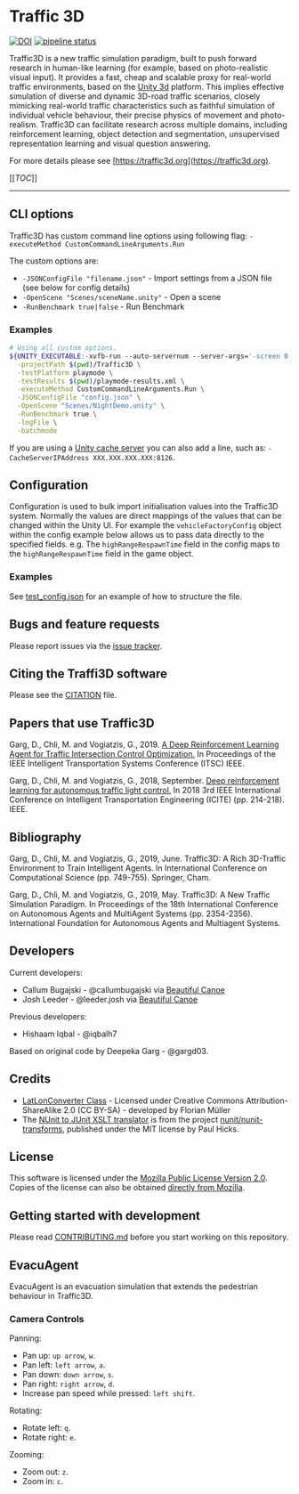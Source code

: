 # Traffic 3D

[![DOI](https://zenodo.org/badge/DOI/10.5281/zenodo.3968432.svg)](https://doi.org/10.5281/zenodo.3968432)
[![pipeline status](https://gitlab.com/traffic3d/traffic3d/badges/develop/pipeline.svg)](https://gitlab.com/traffic3d/traffic3d/-/commits/develop)

Traffic3D is a new traffic simulation paradigm, built to push forward research in human-like learning (for example, based on photo-realistic visual input).
It provides a fast, cheap and scalable proxy for real-world traffic environments, based on the [Unity 3d](https://unity3d.com/unity) platform.
This implies effective simulation of diverse and dynamic 3D-road traffic scenarios, closely mimicking real-world traffic characteristics such as faithful simulation of individual vehicle behaviour, their precise physics of movement and photo-realism.
Traffic3D can facilitate research across multiple domains, including reinforcement learning, object detection and segmentation, unsupervised representation learning and visual question answering.

For more details please see [https://traffic3d.org](https://traffic3d.org).

[[_TOC_]]

---

## CLI options

Traffic3D has custom command line options using following flag:
`-executeMethod CustomCommandLineArguments.Run`

The custom options are:

* `-JSONConfigFile "filename.json"` - Import settings from a JSON file (see below for config details)
* `-OpenScene "Scenes/sceneName.unity"` - Open a scene
* `-RunBenchmark true|false` - Run Benchmark

### Examples

```sh
# Using all custom options.
${UNITY_EXECUTABLE:-xvfb-run --auto-servernum --server-args='-screen 0 640x480x24' /opt/Unity/Editor/Unity} \
  -projectPath $(pwd)/Traffic3D \
  -testPlatform playmode \
  -testResults $(pwd)/playmode-results.xml \
  -executeMethod CustomCommandLineArguments.Run \
  -JSONConfigFile "config.json" \
  -OpenScene "Scenes/NightDemo.unity" \
  -RunBenchmark true \
  -logFile \
  -batchmode
```

If you are using a [Unity cache server](https://github.com/Unity-Technologies/unity-cache-server) you can also add a line, such as: `-CacheServerIPAddress XXX.XXX.XXX.XXX:8126`.

## Configuration

Configuration is used to bulk import initialisation values into the Traffic3D system.
Normally the values are direct mappings of the values that can be changed within the Unity UI.
For example the `vehicleFactoryConfig` object within the config example below allows us to pass data directly to the specified fields.
e.g. The `highRangeRespawnTime` field in the config maps to the `highRangeRespawnTime` field in the game object.

### Examples

See [test_config.json](/Traffic3D/Assets/Tests/TestFiles/test_config.json) for an example of how to structure the file.

## Bugs and feature requests

Please report issues via the [issue tracker](https://gitlab.com/traffic3d/traffic3d/issues).

## Citing the Traffi3D software

Please see the [CITATION](/CITATION) file.

## Papers that use Traffic3D

Garg, D., Chli, M. and Vogiatzis, G., 2019. [A Deep Reinforcement Learning Agent for Traffic Intersection Control Optimization.](http://maria-chli.org/ITSC19deep.html)
In Proceedings of the IEEE Intelligent Transportation Systems Conference (ITSC) IEEE.

Garg, D., Chli, M. and Vogiatzis, G., 2018, September. [Deep reinforcement learning for autonomous traffic light control.](http://www.george-vogiatzis.org/publications/ICITE2018.pdf)
In 2018 3rd IEEE International Conference on Intelligent Transportation Engineering (ICITE) (pp. 214-218). IEEE.

## Bibliography

Garg, D., Chli, M. and Vogiatzis, G., 2019, June. Traffic3D: A Rich 3D-Traffic Environment to Train Intelligent Agents. In International Conference on Computational Science (pp. 749-755). Springer, Cham.

Garg, D., Chli, M. and Vogiatzis, G., 2019, May. Traffic3D: A New Traffic Simulation Paradigm. In Proceedings of the 18th International Conference on Autonomous Agents and MultiAgent Systems (pp. 2354-2356). International Foundation for Autonomous Agents and Multiagent Systems.

## Developers

Current developers:

* Callum Bugajski - @callumbugajski via [Beautiful Canoe](https://beautifulcanoe.com/)
* Josh Leeder - @leeder.josh via [Beautiful Canoe](https://beautifulcanoe.com/)

Previous developers:

* Hishaam Iqbal - @iqbalh7

Based on original code by Deepeka Garg - @gargd03.

## Credits

* [LatLonConverter Class](http://wiki.openstreetmap.org/wiki/Mercator#C_implementation) - Licensed under Creative Commons Attribution-ShareAlike 2.0 (CC BY-SA) - developed by Florian Müller
* The [NUnit to JUnit XSLT translator](https://gitlab.com/traffic3d/traffic3d/-/tree/develop/ci/nunit-transforms) is from the project [nunit/nunit-transforms](https://github.com/nunit/nunit-transforms/tree/master/nunit3-junit), published under the MIT license by Paul Hicks.

## License

This software is licensed under the [Mozilla Public License Version 2.0](/LICENSE).
Copies of the license can also be obtained [directly from Mozilla](https://mozilla.org/MPL/2.0/).

## Getting started with development

Please read [CONTRIBUTING.md](/CONTRIBUTING.md) before you start working on this repository.

## EvacuAgent

EvacuAgent is an evacuation simulation that extends the pedestrian behaviour in Traffic3D.

### Camera Controls

Panning:

* Pan up: `up arrow`, `w`.
* Pan left: `left arrow`, `a`.
* Pan down: `down arrow`, `s`.
* Pan right: `right arrow`, `d`.
* Increase pan speed while pressed: `left shift`.

Rotating:

* Rotate left: `q`.
* Rotate right: `e`.

Zooming:

* Zoom out: `z`.
* Zoom in: `c`.

